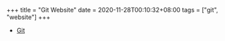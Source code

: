 +++
title = "Git Website"
date = 2020-11-28T00:10:32+08:00
tags = ["git", "website"]
+++


* [Git](https://git-scm.com/)